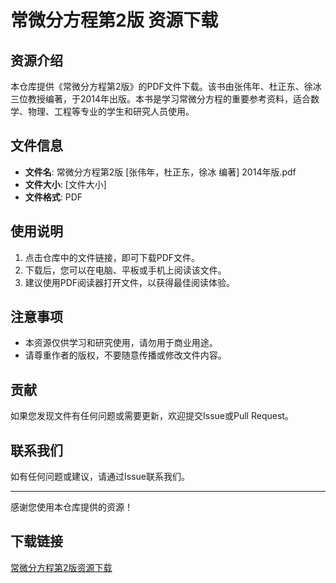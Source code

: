 # 常微分方程第2版 资源下载

## 资源介绍

本仓库提供《常微分方程第2版》的PDF文件下载。该书由张伟年、杜正东、徐冰三位教授编著，于2014年出版。本书是学习常微分方程的重要参考资料，适合数学、物理、工程等专业的学生和研究人员使用。

## 文件信息

- **文件名**: 常微分方程第2版 [张伟年，杜正东，徐冰 编著] 2014年版.pdf
- **文件大小**: [文件大小]
- **文件格式**: PDF

## 使用说明

1. 点击仓库中的文件链接，即可下载PDF文件。
2. 下载后，您可以在电脑、平板或手机上阅读该文件。
3. 建议使用PDF阅读器打开文件，以获得最佳阅读体验。

## 注意事项

- 本资源仅供学习和研究使用，请勿用于商业用途。
- 请尊重作者的版权，不要随意传播或修改文件内容。

## 贡献

如果您发现文件有任何问题或需要更新，欢迎提交Issue或Pull Request。

## 联系我们

如有任何问题或建议，请通过Issue联系我们。

---

感谢您使用本仓库提供的资源！

## 下载链接

[常微分方程第2版资源下载](https://pan.quark.cn/s/0f7ad1a67a3e)
